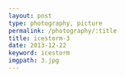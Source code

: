 ```yaml
---
layout: post
type: photography, picture
permalink: /photography/:title
title: icestorm-3
date: 2013-12-22
keyword: icestorm
imgpath: 3.jpg
---
```




